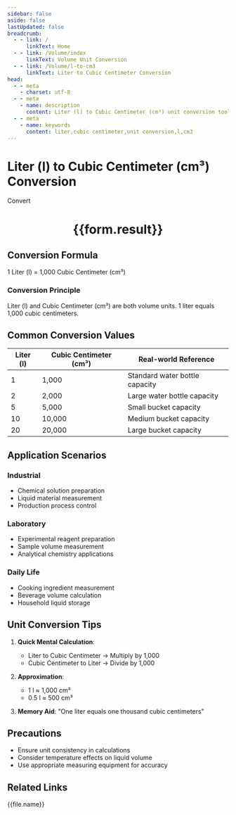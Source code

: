 ```yaml
---
sidebar: false
aside: false
lastUpdated: false
breadcrumb:
  - - link: /
      linkText: Home
  - - link: /Volume/index
      linkText: Volume Unit Conversion
  - - link: /Volume/l-to-cm3
      linkText: Liter to Cubic Centimeter Conversion
head:
  - - meta
    - charset: utf-8
  - - meta
    - name: description
      content: Liter (l) to Cubic Centimeter (cm³) unit conversion tool. 1 liter equals 1,000 cubic centimeters.
  - - meta
    - name: keywords
      content: liter,cubic centimeter,unit conversion,l,cm3
---
```


# Liter (l) to Cubic Centimeter (cm³) Conversion

<script setup>
import { onMounted, reactive, inject ,ref  } from 'vue'
import { NButton,NForm ,NFormItem,NInput,NInputNumber,NSelect,NCard,useMessage ,NGrid ,NGi } from 'naive-ui'
import { defineClientComponent } from 'vitepress'
import { Volume } from '../files';

const convert = inject('convert')
const formRef = ref(null);
const rules = {
  number:{
    required: true,
    type: 'number',
    trigger: "blur"
  }
}
const form = reactive({
  number:null,
  result:'',
  title:'Liter (l) to Cubic Centimeter (cm³) Conversion'
})

const convertHandler = (e) => {
  e.preventDefault();
  formRef.value?.validate((errors)=>{
    if (!errors) {
      form.result = `${form.number} l = ${convert(form.number).from('l').to('cm3')} cm³`
    }
  })
}
</script>

<n-form size="large" :model="form" ref='formRef' :rules="rules">
  <n-form-item label="Value" path="number">
    <n-input-number size="large" style="width:100%" :min="0" v-model:value="form.number" placeholder="Enter liter value" />
  </n-form-item>
  <n-form-item>
    <n-button type="info" style="width:100%" @click="convertHandler">Convert</n-button>
  </n-form-item>
</n-form>
<n-card embedded :bordered="false" hoverable>
  <div style="text-align:center">
    <h1>{{form.result}}</h1>
  </div>
</n-card>

## Conversion Formula
1 Liter (l) = 1,000 Cubic Centimeter (cm³)

### Conversion Principle
Liter (l) and Cubic Centimeter (cm³) are both volume units. 1 liter equals 1,000 cubic centimeters.

## Common Conversion Values
| Liter (l) | Cubic Centimeter (cm³) | Real-world Reference                 |
|-----------|------------------------|--------------------------------------|
| 1         | 1,000                  | Standard water bottle capacity       |
| 2         | 2,000                  | Large water bottle capacity          |
| 5         | 5,000                  | Small bucket capacity                |
| 10        | 10,000                 | Medium bucket capacity               |
| 20        | 20,000                 | Large bucket capacity                |

## Application Scenarios
### Industrial
- Chemical solution preparation
- Liquid material measurement
- Production process control

### Laboratory
- Experimental reagent preparation
- Sample volume measurement
- Analytical chemistry applications

### Daily Life
- Cooking ingredient measurement
- Beverage volume calculation
- Household liquid storage

## Unit Conversion Tips
1. **Quick Mental Calculation**:
   - Liter to Cubic Centimeter → Multiply by 1,000
   - Cubic Centimeter to Liter → Divide by 1,000

2. **Approximation**:
   - 1 l ≈ 1,000 cm³
   - 0.5 l ≈ 500 cm³

3. **Memory Aid**:
   "One liter equals one thousand cubic centimeters"

## Precautions
- Ensure unit consistency in calculations
- Consider temperature effects on liquid volume
- Use appropriate measuring equipment for accuracy

## Related Links
<n-grid x-gap="12" :cols="2">
  <n-gi v-for="(file, index) in Volume" :key="index">
    <n-button
      text
      tag="a"
      :href="file.path"
      type="info"
    >
      {{file.name}}
    </n-button>
  </n-gi>
</n-grid>